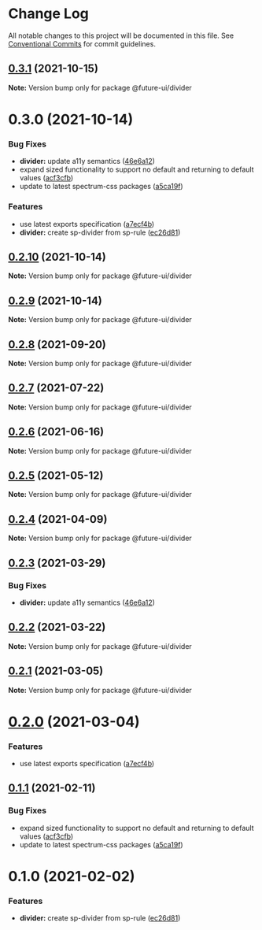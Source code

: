 # Change Log

All notable changes to this project will be documented in this file.
See [Conventional Commits](https://conventionalcommits.org) for commit guidelines.

## [0.3.1](https://github.com/adobe/spectrum-web-components/compare/@future-ui/divider@0.3.0...@future-ui/divider@0.3.1) (2021-10-15)

**Note:** Version bump only for package @future-ui/divider





# 0.3.0 (2021-10-14)


### Bug Fixes

* **divider:** update a11y semantics ([46e6a12](https://github.com/adobe/spectrum-web-components/commit/46e6a1257135389e72a09f376f6b9149573873e6))
* expand sized functionality to support no default and returning to default values ([acf3cfb](https://github.com/adobe/spectrum-web-components/commit/acf3cfb000033d1ef1e22ca571cb8dbbeaadae77))
* update to latest spectrum-css packages ([a5ca19f](https://github.com/adobe/spectrum-web-components/commit/a5ca19f67d5b3f0951667c4441d4d977bf1e0937))


### Features

* use latest exports specification ([a7ecf4b](https://github.com/adobe/spectrum-web-components/commit/a7ecf4b6da7996f36a8a89f62cc2384709497008))
* **divider:** create sp-divider from sp-rule ([ec26d81](https://github.com/adobe/spectrum-web-components/commit/ec26d81bf92742a42913b8cb7f87beaba035743a))





## [0.2.10](https://github.com/adobe/spectrum-web-components/compare/@future-ui/divider@0.2.8...@future-ui/divider@0.2.10) (2021-10-14)

**Note:** Version bump only for package @future-ui/divider

## [0.2.9](https://github.com/adobe/spectrum-web-components/compare/@future-ui/divider@0.2.8...@future-ui/divider@0.2.9) (2021-10-14)

**Note:** Version bump only for package @future-ui/divider

## [0.2.8](https://github.com/adobe/spectrum-web-components/compare/@future-ui/divider@0.2.7...@future-ui/divider@0.2.8) (2021-09-20)

**Note:** Version bump only for package @future-ui/divider

## [0.2.7](https://github.com/adobe/spectrum-web-components/compare/@future-ui/divider@0.2.6...@future-ui/divider@0.2.7) (2021-07-22)

**Note:** Version bump only for package @future-ui/divider

## [0.2.6](https://github.com/adobe/spectrum-web-components/compare/@future-ui/divider@0.2.5...@future-ui/divider@0.2.6) (2021-06-16)

**Note:** Version bump only for package @future-ui/divider

## [0.2.5](https://github.com/adobe/spectrum-web-components/compare/@future-ui/divider@0.2.4...@future-ui/divider@0.2.5) (2021-05-12)

**Note:** Version bump only for package @future-ui/divider

## [0.2.4](https://github.com/adobe/spectrum-web-components/compare/@future-ui/divider@0.2.3...@future-ui/divider@0.2.4) (2021-04-09)

**Note:** Version bump only for package @future-ui/divider

## [0.2.3](https://github.com/adobe/spectrum-web-components/compare/@future-ui/divider@0.2.2...@future-ui/divider@0.2.3) (2021-03-29)

### Bug Fixes

-   **divider:** update a11y semantics ([46e6a12](https://github.com/adobe/spectrum-web-components/commit/46e6a1257135389e72a09f376f6b9149573873e6))

## [0.2.2](https://github.com/adobe/spectrum-web-components/compare/@future-ui/divider@0.2.1...@future-ui/divider@0.2.2) (2021-03-22)

**Note:** Version bump only for package @future-ui/divider

## [0.2.1](https://github.com/adobe/spectrum-web-components/compare/@future-ui/divider@0.2.0...@future-ui/divider@0.2.1) (2021-03-05)

**Note:** Version bump only for package @future-ui/divider

# [0.2.0](https://github.com/adobe/spectrum-web-components/compare/@future-ui/divider@0.1.1...@future-ui/divider@0.2.0) (2021-03-04)

### Features

-   use latest exports specification ([a7ecf4b](https://github.com/adobe/spectrum-web-components/commit/a7ecf4b6da7996f36a8a89f62cc2384709497008))

## [0.1.1](https://github.com/adobe/spectrum-web-components/compare/@future-ui/divider@0.1.0...@future-ui/divider@0.1.1) (2021-02-11)

### Bug Fixes

-   expand sized functionality to support no default and returning to default values ([acf3cfb](https://github.com/adobe/spectrum-web-components/commit/acf3cfb000033d1ef1e22ca571cb8dbbeaadae77))
-   update to latest spectrum-css packages ([a5ca19f](https://github.com/adobe/spectrum-web-components/commit/a5ca19f67d5b3f0951667c4441d4d977bf1e0937))

# 0.1.0 (2021-02-02)

### Features

-   **divider:** create sp-divider from sp-rule ([ec26d81](https://github.com/adobe/spectrum-web-components/commit/ec26d81bf92742a42913b8cb7f87beaba035743a))
